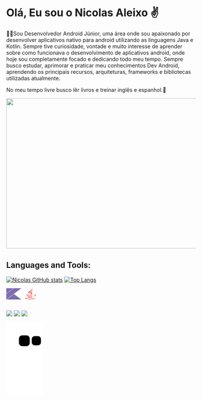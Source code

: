 # Olá, Eu sou o Nicolas Aleixo ✌️

👨‍💻Sou Desenvolvedor Android Júnior, uma área onde sou apaixonado por desenvolver aplicativos nativo para android
utilizando as linguagens Java e Kotlin. Sempre tive curiosidade, vontade e muito interesse de aprender sobre como 
funcionava o desenvolvimento de aplicativos android, onde hoje sou completamente focado e dedicando todo meu tempo. 
Sempre busco estudar, aprimorar e praticar meu conhecimentos Dev Android, aprendendo os principais recursos, 
arquiteturas, frameworks e bibliotecas utilizadas atualmente.
    
No meu tempo livre busco lêr livros e treinar inglês e espanhol.🚀


<img src="https://user-images.githubusercontent.com/70382532/138322189-2db8df52-9dcb-40a0-88a8-c365466bd33d.gif" width="700" height="400" />

## Languages and Tools:

[![Nicolas GitHub stats](https://github-readme-stats.vercel.app/api?username=aleixo-dev)](https://github.com/aleixo-dev/github-readme-stats)
[![Top Langs](https://github-readme-stats.vercel.app/api/top-langs/?username=aleixo-dev&layout=compact)](https://github.com/aleixo-dev/github-readme-stats)


<div style="display: inline_block">
 <img align="center" alt="Nicolas-Kotlin" height="30" width="40" src="https://raw.githubusercontent.com/devicons/devicon/master/icons/kotlin/kotlin-plain.svg">
  <img align="center" alt="Nicolas-Java" height="30" width="40" src="https://raw.githubusercontent.com/devicons/devicon/master/icons/java/java-plain.svg">
</div>

##

<div>
 <a href="https://www.instagram.com/nicolas09aa/"><img src="https://img.shields.io/badge/Instagram-E4405F?style=for-the-badge&logo=instagram&logoColor=white"></a>
 <a href="https://www.linkedin.com/in/nicolas-aleixo/"><img src="https://img.shields.io/badge/LinkedIn-0077B5?style=for-the-badge&logo=linkedin&logoColor=white"></a>
 <a href="nicolasaleixo2020@gmail.com"><img src="https://img.shields.io/badge/Gmail-D14836?style=for-the-badge&logo=gmail&logoColor=white"</a>
     
 ![Snake animation](https://github.com/Aleixo-Dev/Aleixo-Dev/blob/output/github-contribution-grid-snake.svg)

 </div>



